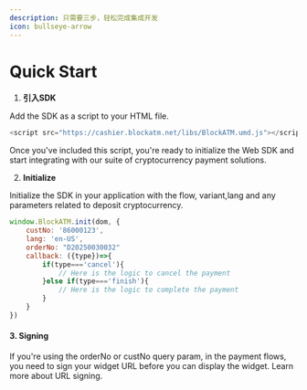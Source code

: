 ```yaml
---
description: 只需要三步，轻松完成集成开发
icon: bullseye-arrow
---
```


# Quick Start

1. **引入SDK**

Add the SDK as a script to your HTML file.


```javascript
<script src="https://cashier.blockatm.net/libs/BlockATM.umd.js"></script>

```



Once you've included this script, you're ready to initialize the Web SDK and start integrating with our suite of cryptocurrency payment solutions.



2. **Initialize**



Initialize the SDK in your application with the flow, variant,lang and any parameters related to deposit cryptocurrency.


```javascript
window.BlockATM.init(dom, {
    custNo: '86000123',
    lang: 'en-US',
    orderNo: "D20250030032"
    callback: ({type})=>{
        if(type==='cancel'){
            // Here is the logic to cancel the payment
        }else if(type==='finish'){
            // Here is the logic to complete the payment
        }
    }
})
```



#### 3. Signing

If you're using the orderNo or custNo query param, in the payment flows, 
you need to sign your widget URL before you can display the widget. Learn more about URL signing.


